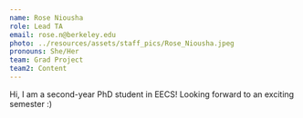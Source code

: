 ```yaml
---
name: Rose Niousha
role: Lead TA
email: rose.n@berkeley.edu 
photo: ../resources/assets/staff_pics/Rose_Niousha.jpeg
pronouns: She/Her
team: Grad Project
team2: Content
---
```

Hi, I am a second-year PhD student in EECS! Looking forward to an exciting semester :)